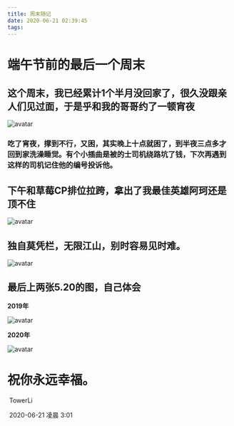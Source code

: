 ```yaml
---
title: 周末随记
date: 2020-06-21 02:39:45
tags:
---
```


#  端午节前的最后一个周末

##  这个周末，我已经累计1个半月没回家了，很久没跟亲人们见过面，于是乎和我的哥哥约了一顿宵夜 

![avatar](./周末随记/微信图片_20200621024443.jpg)

###         吃了宵夜，撑到不行，又困，其实晚上十点就困了，到半夜三点多才回到家洗澡睡觉。有个小插曲是被的士司机绕路坑了钱，下次再遇到这样的司机记住他的编号投诉他。

## 下午和草莓CP排位拉跨，拿出了我最佳英雄阿珂还是顶不住

![avatar](./周末随记/微信图片_20200621024437.jpg)



## 独自莫凭栏，无限江山，别时容易见时难。

![avatar](./周末随记/微信图片_20200621025946.png)







## 最后上两张5.20的图，自己体会

**2019年**

![avatar](./周末随记/wechat_20200621023739.jpg)

**2020年**

![avatar](./周末随记/wechat_20200621023805.jpg)





# 祝你永远幸福。

​		                                                                                                                                                                          TowerLi

​                                                                                                                                                           2020-06-21 凌晨 3:01
